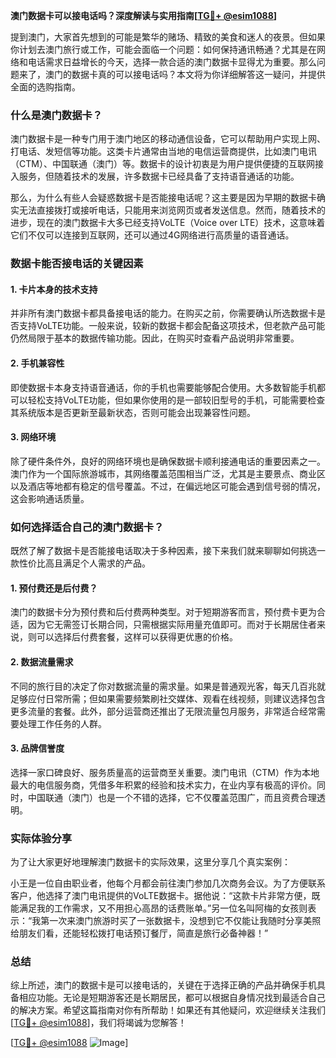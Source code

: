 **澳门数据卡可以接电话吗？深度解读与实用指南[[TG💪+ @esim1088](https://t.me/s/esim1088)]**

提到澳门，大家首先想到的可能是繁华的赌场、精致的美食和迷人的夜景。但如果你计划去澳门旅行或工作，可能会面临一个问题：如何保持通讯畅通？尤其是在网络和电话需求日益增长的今天，选择一款合适的澳门数据卡显得尤为重要。那么问题来了，澳门的数据卡真的可以接电话吗？本文将为你详细解答这一疑问，并提供全面的选购指南。

### 什么是澳门数据卡？

澳门数据卡是一种专门用于澳门地区的移动通信设备，它可以帮助用户实现上网、打电话、发短信等功能。这类卡片通常由当地的电信运营商提供，比如澳门电讯（CTM）、中国联通（澳门）等。数据卡的设计初衷是为用户提供便捷的互联网接入服务，但随着技术的发展，许多数据卡已经具备了支持语音通话的功能。

那么，为什么有些人会疑惑数据卡是否能接电话呢？这主要是因为早期的数据卡确实无法直接拨打或接听电话，只能用来浏览网页或者发送信息。然而，随着技术的进步，现在的澳门数据卡大多已经支持VoLTE（Voice over LTE）技术，这意味着它们不仅可以连接到互联网，还可以通过4G网络进行高质量的语音通话。

### 数据卡能否接电话的关键因素

#### 1. 卡片本身的技术支持
并非所有澳门数据卡都具备接电话的能力。在购买之前，你需要确认所选数据卡是否支持VoLTE功能。一般来说，较新的数据卡都会配备这项技术，但老款产品可能仍然局限于基本的数据传输功能。因此，在购买时查看产品说明非常重要。

#### 2. 手机兼容性
即使数据卡本身支持语音通话，你的手机也需要能够配合使用。大多数智能手机都可以轻松支持VoLTE功能，但如果你使用的是一部较旧型号的手机，可能需要检查其系统版本是否更新至最新状态，否则可能会出现兼容性问题。

#### 3. 网络环境
除了硬件条件外，良好的网络环境也是确保数据卡顺利接通电话的重要因素之一。澳门作为一个国际旅游城市，其网络覆盖范围相当广泛，尤其是主要景点、商业区以及酒店等地都有稳定的信号覆盖。不过，在偏远地区可能会遇到信号弱的情况，这会影响通话质量。

### 如何选择适合自己的澳门数据卡？

既然了解了数据卡是否能接电话取决于多种因素，接下来我们就来聊聊如何挑选一款性价比高且满足个人需求的产品。

#### 1. 预付费还是后付费？
澳门的数据卡分为预付费和后付费两种类型。对于短期游客而言，预付费卡更为合适，因为它无需签订长期合同，只需根据实际用量充值即可。而对于长期居住者来说，则可以选择后付费套餐，这样可以获得更优惠的价格。

#### 2. 数据流量需求
不同的旅行目的决定了你对数据流量的需求量。如果是普通观光客，每天几百兆就足够应付日常所需；但如果需要频繁刷社交媒体、观看在线视频，则建议选择包含更多流量的套餐。此外，部分运营商还推出了无限流量包月服务，非常适合经常需要处理工作任务的人群。

#### 3. 品牌信誉度
选择一家口碑良好、服务质量高的运营商至关重要。澳门电讯（CTM）作为本地最大的电信服务商，凭借多年积累的经验和技术实力，在业内享有极高的评价。同时，中国联通（澳门）也是一个不错的选择，它不仅覆盖范围广，而且资费合理透明。

### 实际体验分享

为了让大家更好地理解澳门数据卡的实际效果，这里分享几个真实案例：

小王是一位自由职业者，他每个月都会前往澳门参加几次商务会议。为了方便联系客户，他选择了澳门电讯提供的VoLTE数据卡。据他说：“这款卡片非常方便，既能满足我的工作需求，又不用担心高昂的话费账单。”另一位名叫阿梅的女孩则表示：“我第一次来澳门旅游时买了一张数据卡，没想到它不仅能让我随时分享美照给朋友们看，还能轻松拨打电话预订餐厅，简直是旅行必备神器！”

### 总结

综上所述，澳门的数据卡是可以接电话的，关键在于选择正确的产品并确保手机具备相应功能。无论是短期游客还是长期居民，都可以根据自身情况找到最适合自己的解决方案。希望这篇指南对你有所帮助！如果还有其他疑问，欢迎继续关注我们[[TG💪+ @esim1088](https://t.me/s/esim1088)]，我们将竭诚为您解答！

[[TG💪+ @esim1088](https://t.me/s/esim1088) ![Image](https://i.postimg.cc/4NQfJmqS/Snipaste-2025-05-13-00-14-12.png)]